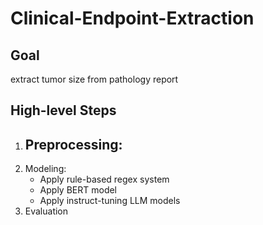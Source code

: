 # Clinical-Endpoint-Extraction

## Goal
extract tumor size from pathology report

## High-level Steps
1. Preprocessing:
	- 
2. Modeling:
	- Apply rule-based regex system
	- Apply BERT model
	- Apply instruct-tuning LLM models
3. Evaluation